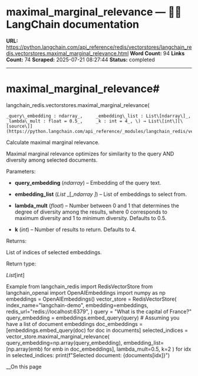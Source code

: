 # maximal_marginal_relevance — 🦜🔗 LangChain  documentation

**URL:** https://python.langchain.com/api_reference/redis/vectorstores/langchain_redis.vectorstores.maximal_marginal_relevance.html
**Word Count:** 94
**Links Count:** 74
**Scraped:** 2025-07-21 08:27:44
**Status:** completed

---

# maximal\_marginal\_relevance\#

langchain\_redis.vectorstores.maximal\_marginal\_relevance\(

    _query\_embedding : ndarray_,     _embedding\_list : List\[ndarray\]_,     _lambda\_mult : float = 0.5_,     _k : int = 4_, \) → List\[int\][\[source\]](https://python.langchain.com/api_reference/_modules/langchain_redis/vectorstores.html#maximal_marginal_relevance)\#     

Calculate maximal marginal relevance.

Maximal marginal relevance optimizes for similarity to the query AND diversity among selected documents.

Parameters:     

  * **query\_embedding** \(_ndarray_\) – Embedding of the query text.

  * **embedding\_list** \(_List_ _\[__ndarray_ _\]_\) – List of embeddings to select from.

  * **lambda\_mult** \(_float_\) – Number between 0 and 1 that determines the degree of diversity among the results, where 0 corresponds to maximum diversity and 1 to minimum diversity. Defaults to 0.5.

  * **k** \(_int_\) – Number of results to return. Defaults to 4.

Returns:     

List of indices of selected embeddings.

Return type:     

_List_\[int\]

Example               from langchain_redis import RedisVectorStore     from langchain_openai import OpenAIEmbeddings     import numpy as np          embeddings = OpenAIEmbeddings()     vector_store = RedisVectorStore(         index_name="langchain-demo",         embedding=embeddings,         redis_url="redis://localhost:6379",     )          query = "What is the capital of France?"     query_embedding = embeddings.embed_query(query)          # Assuming you have a list of document embeddings     doc_embeddings = [embeddings.embed_query(doc) for doc in documents]          selected_indices = vector_store.maximal_marginal_relevance(         query_embedding=np.array(query_embedding),         embedding_list=[np.array(emb) for emb in doc_embeddings],         lambda_mult=0.5,         k=2     )          for idx in selected_indices:         print(f"Selected document: {documents[idx]}")     

__On this page